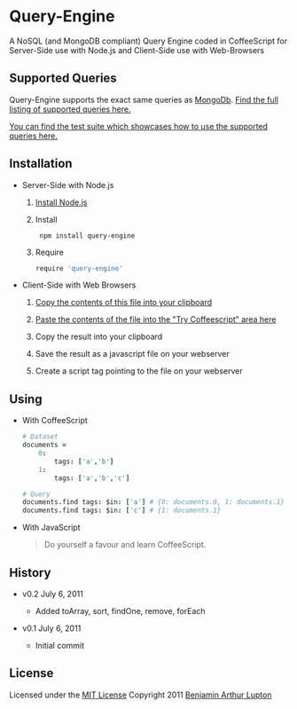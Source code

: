 # Query-Engine

A NoSQL (and MongoDB compliant) Query Engine coded in CoffeeScript for Server-Side use with Node.js and Client-Side use with Web-Browsers


## Supported Queries

Query-Engine supports the exact same queries as [MongoDb](http://www.mongodb.org/). [Find the full listing of supported queries here.](http://www.mongodb.org/display/DOCS/Advanced+Queries)

[You can find the test suite which showcases how to use the supported queries here.](https://raw.github.com/balupton/query-engine.npm/master/test/query-engine.coffee)


## Installation

- Server-Side with Node.js

	1. [Install Node.js](https://github.com/balupton/node/wiki/Installing-Node.js)

	2. Install

			npm install query-engine
	
	3. Require

		``` coffeescript
		require 'query-engine'
		```

- Client-Side with Web Browsers

	1. [Copy the contents of this file into your clipboard](https://raw.github.com/balupton/query-engine.npm/master/lib/query-engine.coffee)

	2. [Paste the contents of the file into the "Try Coffeescript" area here](http://jashkenas.github.com/coffee-script/)

	3. Copy the result into your clipboard

	4. Save the result as a javascript file on your webserver

	5. Create a script tag pointing to the file on your webserver


## Using

- With CoffeeScript

	``` coffeescript
	# Dataset
	documents =
		0:
			tags: ['a','b']
		1:
			tags: ['a','b','c']

	# Query
	documents.find tags: $in: ['a'] # {0: documents.0, 1: documents.1}
	documents.find tags: $in: ['c'] # {1: documents.1}
	```

- With JavaScript
	
	> Do yourself a favour and learn CoffeeScript.


## History

- v0.2 July 6, 2011
	- Added toArray, sort, findOne, remove, forEach

- v0.1 July 6, 2011
	- Initial commit


## License

Licensed under the [MIT License](http://creativecommons.org/licenses/MIT/)
Copyright 2011 [Benjamin Arthur Lupton](http://balupton.com)
